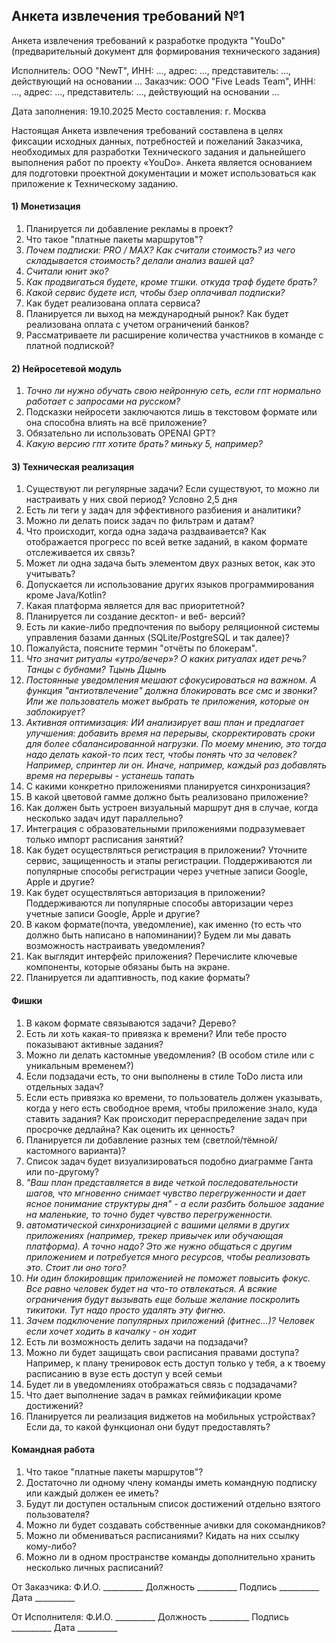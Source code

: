 ## Анкета извлечения требований №1

Анкета извлечения требований к разработке продукта "YouDo" (предварительный документ для формирования технического задания)

Исполнитель: ООО "NewT", ИНН: ..., адрес: ..., представитель: ..., действующий на основании ...
Заказчик:  ООО "Five Leads Team", ИНН: ..., адрес: ..., представитель: ..., действующий на основании ... 

Дата заполнения: 19.10.2025
Место составления: г. Москва

Настоящая Анкета извлечения требований составлена в целях фиксации исходных данных, потребностей и пожеланий Заказчика, необходимых для разработки Технического задания и дальнейшего выполнения работ по проекту «YouDo».
Анкета является основанием для подготовки проектной документации и может использоваться как приложение к Техническому заданию.

#### 1) Монетизация
1) Планируется ли добавление рекламы в проект?
2) Что такое "платные пакеты маршрутов"?
3) *Почем подписки: PRO / MAX? Как считали стоимость? из чего складывается стоимость? делали анализ вашей ца?*
4) *Считали юнит эко?*
5) *Как продвигаться будете, кроме тгшки. откуда траф будете брать?*
6) *Какой сервис будете исп, чтобы бзер оплачивал подписки?*
7) Как будет реализована оплата сервиса?
8) Планируется ли выход на международный рынок? Как будет реализована оплата с учетом ограничений банков?
9) Рассматриваете ли расширение количества участников в команде с платной подпиской?

#### 2) Нейросетевой модуль
1) *Точно ли нужно обучать свою нейронную сеть, если гпт нормально работает с запросами на русском?*
2) Подсказки нейросети заключаются лишь в текстовом формате или она способна влиять на всё приложение?
3) Обязательно ли использовать OPENAI GPT?
4) *Какую версию гпт хотите брать? миньку 5, например?*

#### 3) Техническая реализация
1) Существуют ли регулярные задачи? Если существуют, то можно ли настраивать у них свой период? Условно 2,5 дня
2) Есть ли теги у задач для эффективного разбиения и аналитики?
3) Можно ли делать поиск задач по фильтрам и датам?
4) Что происходит, когда одна задача раздваивается? Как отображается прогресс по всей ветке заданий, в каком формате отслеживается их связь?
5) Может ли одна задача быть элементом двух разных веток, как это учитывать?
6) Допускается ли использование других языков программирования кроме Java/Kotlin?
7) Какая платформа является для вас приоритетной?
8) Планируется ли создание десктоп- и веб- версий?
9) Есть ли какие-либо предпочтения по выбору реляционной системы управления базами данных (SQLite/PostgreSQL и так далее)?
10) Пожалуйста, поясните термин "отчёты по блокерам".
11) *Что значит ритуалы «утро/вечер»? О каких ритуалах идет речь? Танцы с бубнами? Тцынь Дцынь*
12) *Постоянные уведомления мешают сфокусироваться на важном. А функция "антиотвлечение" должна блокировать все смс и звонки? Или же пользователь может выбрать те приложения, которые он заблокирует?*
13) *Активная оптимизация: ИИ анализирует ваш план и предлагает улучшения: добавить время на перерывы, скорректировать сроки для более сбалансированной нагрузки. По моему мнению, это тогда надо делать какой-то псих тест, чтобы понять что за человек? Например, спринтер ли он. Иначе, например, каждый раз добавлять время на перерывы - устанешь тапать*
14) С какими конкретно приложениями планируется синхронизация?
15) В какой цветовой гамме должно быть реализовано приложение?
16) Как должен быть устроен визуальный маршрут дня в случае, когда несколько задач идут параллельно?
17) Интеграция с образовательными приложениями подразумевает только импорт расписания занятий?
18) Как будет осуществляться регистрация в приложении? Уточните сервис, защищенность и этапы регистрации. Поддерживаются ли популярные способы регистрации через учетные записи Google, Apple и другие?
19) Как будет осуществляться авторизация в приложении? Поддерживаются ли популярные способы авторизации через учетные записи Google, Apple и другие?
20) В каком формате(почта, уведомление), как именно (то есть что должно быть написано в напоминании)? Будем ли мы давать возможность настраивать уведомления?
21) Как выглядит интерфейс приложения? Перечислите ключевые компоненты, которые обязаны быть на экране.
22) Планируется ли адаптивность, под какие форматы?

#### Фишки
1) В каком формате связываются задачи? Дерево?
2) Есть ли хоть какая-то привязка к времени? Или тебе просто показывают активные задания?
3) Можно ли делать кастомные уведомления? (В особом стиле или с уникальным временем?)
4) Если подзадачи есть, то они выполнены в стиле ToDo листа или отдельных задач?
5) Если есть привязка ко времени, то пользователь должен указывать, когда у него есть свободное время, чтобы приложение знало, куда ставить задания? Как происходит перераспределение задач при просрочке дедлайна? Как оценить их ценность?
6) Планируется ли добавление разных тем (светлой/тёмной/кастомного варианта)?
7) Список задач будет визуализироваться подобно диаграмме Ганта или по-другому?
8) *"Ваш план представляется в виде четкой последовательности шагов, что мгновенно снимает чувство перегруженности и дает ясное понимание структуры дня" - а если разбить большое задание на маленькие, то точно будет чувство перегруженности.*
9) *автоматической синхронизацией с вашими целями в других приложениях (например, трекер привычек или обучающая платформа). А точно надо? Это же нужно общаться с другим приложением и потребуется много ресурсов, чтобы реализовать это. Стоит ли оно того?*
10) *Ни один блокировщик приложенией не поможет повысить фокус. Все равно человек будет на что-то отвлекаться. А всякие ограничения будут вызывать еще больше желание поскролить тикитоки. Тут надо просто удалять эту фигню.*
11) *Зачем подключение популярных приложений (фитнес...)? Человек если хочет  ходить в качалку - он ходит*
12) Есть ли возможность делить задачи на подзадачи?
13) Можно ли будет защищать свои расписания правами доступа? Например, к плану тренировок есть доступ только у тебя, а к твоему расписанию в вузе есть доступ у всей семьи
14) Будет ли в уведомлениях отображаться связь с подзадачами?
15) Что дает выполнение задач в рамках геймификации кроме достижений?
16) Планируется ли реализация виджетов на мобильных устройствах? Если да, то какой функционал они будут предоставлять?

#### Командная работа
1) Что такое "платные пакеты маршрутов"?
2) Достаточно ли одному члену команды иметь командную подписку или каждый должен ее иметь?
3) Будут ли доступен остальным список достижений отдельно взятого пользователя?
4) Можно ли будет создавать собственные ачивки для сокомандников?
5) Можно ли обмениваться расписаниями? Кидать на них ссылку кому-либо?
6) Можно ли в одном пространстве команды дополнительно хранить несколько личных расписаний?


От Заказчика:
Ф.И.О. \_\_\_\_\_\_\_\_\_\_
Должность \_\_\_\_\_\_\_\_\_\_
Подпись \_\_\_\_\_\_\_\_\_\_
Дата \_\_\_\_\_\_\_\_\_\_

От Исполнителя:
Ф.И.О. \_\_\_\_\_\_\_\_\_\_
Должность \_\_\_\_\_\_\_\_\_\_
Подпись \_\_\_\_\_\_\_\_\_\_
Дата \_\_\_\_\_\_\_\_\_\_
